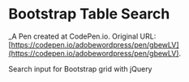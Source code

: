 # Bootstrap Table Search
 _A Pen created at CodePen.io. Original URL: [https://codepen.io/adobewordpress/pen/gbewLV](https://codepen.io/adobewordpress/pen/gbewLV).

 Search input for Bootstrap grid with jQuery
